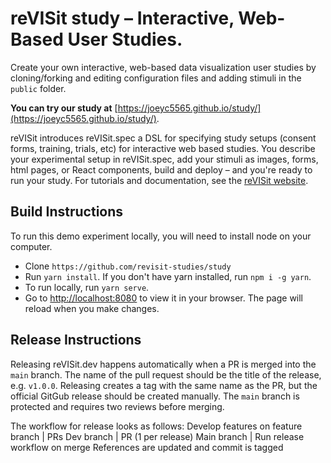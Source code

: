 # reVISit study – Interactive, Web-Based User Studies.  

Create your own interactive, web-based data visualization user studies by cloning/forking and editing configuration files and adding stimuli in the `public` folder. 

**You can try our study at** [https://joeyc5565.github.io/study/](https://joeyc5565.github.io/study/).


reVISit introduces reVISit.spec a DSL for specifying study setups (consent forms, training, trials, etc) for interactive web based studies. You describe your experimental setup in reVISit.spec, add your stimuli as images, forms, html pages, or React components, build and deploy – and you're ready to run your study. For tutorials and documentation, see the [reVISit website](https://revisit.dev). 

## Build Instructions

To run this demo experiment locally, you will need to install node on your computer. 

* Clone `https://github.com/revisit-studies/study`
* Run `yarn install`. If you don't have yarn installed, run `npm i -g yarn`. 
* To run locally, run `yarn serve`.
* Go to [http://localhost:8080](http://localhost:8080) to view it in your browser. The page will reload when you make changes. 

## Release Instructions

Releasing reVISit.dev happens automatically when a PR is merged into the `main` branch. The name of the pull request should be the title of the release, e.g. `v1.0.0`. Releasing creates a tag with the same name as the PR, but the official GitGub release should be created manually. The `main` branch is protected and requires two reviews before merging.

The workflow for release looks as follows:
Develop features on feature branch
| PRs
Dev branch
| PR (1 per release)
Main branch
| Run release workflow on merge
References are updated and commit is tagged
